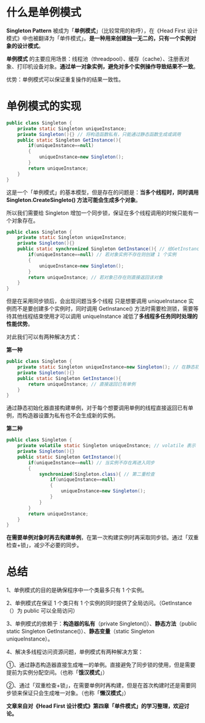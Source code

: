 ﻿# 什么是单例模式
**Singleton Pattern** 被成为「**单例模式**」（比较常用的称呼），在《Head First 设计模式》中也被翻译为「单件模式」。**是一种用来创建独一无二的，只有一个实例对象的设计模式**。

**单例模式** 的主要应用场景：线程池（threadpool）、缓存（cache）、注册表对象、打印机设备对象。**通过单一对象实例，避免对多个实例操作导致结果不一致**。

优势：单例模式可以保证重复操作的结果一致性。
# 单例模式的实现

```java
public class Singleton {
    private static Singleton uniqueInstance;
    private Singleton(){} // 将构造函数私有，只能通过静态函数生成或调用
    public static Singleton GetInstance(){
        if(uniqueInstance==null)
        {
            uniqueInstance=new Singleton();
        }
        return uniqueInstance;
    }
}
```
这是一个「单例模式」的基本模型，但是存在的问题是：**当多个线程时，同时调用 Singleton.CreateSingleto() 方法可能会生成多个对象**。

所以我们需要给 Singleton 增加一个同步锁，保证在多个线程调用的时候只能有一个对象存在。

```java
public class Singleton {
    private static Singleton uniqueInstance;
    private Singleton(){}
    public static synchronized Singleton GetInstance(){ // 给GetInstance() 方法加上同步锁，确保这个方法不会被多个线程同时调用
        if(uniqueInstance==null) // 若对象实例不存在则创建 1 个实例
        {
            uniqueInstance=new Singleton();
        }
        return uniqueInstance; // 若对象已存在则直接返回该对象
    }
}
```
但是在采用同步锁后，会出现问题当多个线程 只是想要调用 uniqueInstance 实例而不是要创建多个实例时，同时调用 GetInstance() 方法时需要检测锁，需要等待其他线程结束使用才可以调用 uniqueInstance 减低了**多线程多任务同时处理的性能优势**。

对此我们可以有两种解决方式：

**第一种**
```java
public class Singleton {
    private static Singleton uniqueInstance=new Singleton(); // 在静态初始化器中创建单例
    private Singleton(){}
    public static Singleton GetInstance(){
        return uniqueInstance; // 直接返回已有单例
    }
}
```
通过静态初始化器直接构建单例，对于每个想要调用单例的线程直接返回已有单例，而构造器设置为私有也不会生成新的实例。

**第二种**

```java
public class Singleton {
    private volatile static Singleton uniqueInstance; // volatile 表示 uniqueInstance 的值在变化，不需要编译器假设该值
    private Singleton(){}
    public static Singleton GetInstance(){
        if(uniqueInstance==null) // 当实例不存在再进入同步
        {
            synchronized(Singleton.class){ // 第二重检查
                if(uniqueInstance==null)
                {
                    uniqueInstance=new Singleton();
                }
            }
        }
        return uniqueInstance;
    }
}
```
**在需要单例对象时再去构建单例**，在第一次构建实例时再采取同步锁。通过「双重检查+锁」，减少不必要的同步。

# 总结
1、单例模式的目的是确保程序中一个类最多只有 1 个实例。

2、单例模式在保证 1 个类只有 1 个实例的同时提供了全局访问。（GetInstance（）为 public 可以全局访问）

3、单例模式的依赖于：**构造器的私有**（private Singleton()）、**静态方法**（public static Singleton GetInstance()）、**静态变量**（static Singleton uniqueInstance）。

4、解决多线程访问资源问题，单例模式有两种解决方案：

①、通过静态构造器直接生成唯一的单例。直接避免了同步锁的使用，但是需要提前为实例分配空间。（也称「**饿汉模式**」）

②、通过「双重检查+锁」，在需要单例时再构建，但是在首次构建时还是需要同步锁来保证只会生成唯一对象。（也称「**懒汉模式**」）

**文章来自对《Head First 设计模式》第四章「单件模式」的学习整理，欢迎讨论。**
